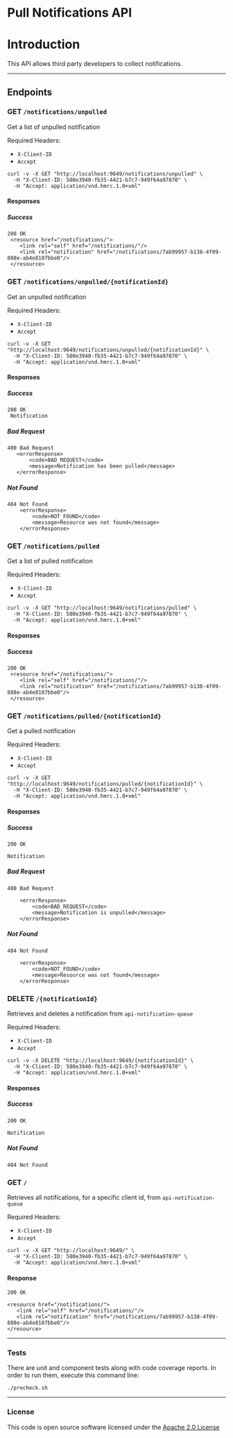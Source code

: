 # Pull Notifications API

# Introduction
This API allows third party developers to collect notifications.

---

## Endpoints

### GET `/notifications/unpulled`

Get a list of unpulled notification

Required Headers:
  - `X-Client-ID`
  - `Accept`

```
curl -v -X GET "http://localhost:9649/notifications/unpulled" \
  -H "X-Client-ID: 580e3940-fb35-4421-b7c7-949f64a97870" \
  -H "Accept: application/vnd.hmrc.1.0+xml"
```

#### Responses
##### Success
```
200 OK
 <resource href="/notifications/">
    <link rel="self" href="/notifications/"/>
    <link rel="notification" href="/notifications/7ab99957-b138-4f09-888e-ab4e8107bbe0"/>
 </resource>
```

### GET `/notifications/unpulled/{notificationId}`

Get an unpulled notification

Required Headers:
  - `X-Client-ID`
  - `Accept`

```
curl -v -X GET "http://localhost:9649/notifications/unpulled/{notificationId}" \
  -H "X-Client-ID: 580e3940-fb35-4421-b7c7-949f64a97870" \
  -H "Accept: application/vnd.hmrc.1.0+xml"
```

#### Responses
##### Success
```
200 OK
 Notification
```

##### Bad Request
 ```
400 Bad Request
    <errorResponse>
        <code>BAD_REQUEST</code>
        <message>Notification has been pulled</message>
    </errorResponse>
```

##### Not Found
```
404 Not Found
    <errorResponse>
        <code>NOT_FOUND</code>
        <message>Resource was not found</message>
    </errorResponse>
```

### GET `/notifications/pulled`

Get a list of pulled notification

Required Headers:
  - `X-Client-ID`
  - `Accept`

```
curl -v -X GET "http://localhost:9649/notifications/pulled" \
  -H "X-Client-ID: 580e3940-fb35-4421-b7c7-949f64a97870" \
  -H "Accept: application/vnd.hmrc.1.0+xml"
```

#### Responses
##### Success
```
200 OK
 <resource href="/notifications/">
    <link rel="self" href="/notifications/"/>
    <link rel="notification" href="/notifications/7ab99957-b138-4f09-888e-ab4e8107bbe0"/>
 </resource>
```

### GET `/notifications/pulled/{notificationId}`

Get a pulled notification

Required Headers:
  - `X-Client-ID`
  - `Accept`

```
curl -v -X GET "http://localhost:9649/notifications/pulled/{notificationId}" \
  -H "X-Client-ID: 580e3940-fb35-4421-b7c7-949f64a97870" \
  -H "Accept: application/vnd.hmrc.1.0+xml"
```

#### Responses
##### Success
```
200 OK

Notification 
```

##### Bad Request

```
400 Bad Request

    <errorResponse>
        <code>BAD_REQUEST</code>
        <message>Notification is unpulled</message>
    </errorResponse>
```

##### Not Found

```
404 Not Found

    <errorResponse>
        <code>NOT_FOUND</code>
        <message>Resource was not found</message>
    </errorResponse>
```

### DELETE `/{notificationId}`

Retrieves and deletes a notification from `api-notification-queue`

Required Headers:
  - `X-Client-ID`
  - `Accept`

```
curl -v -X DELETE "http://localhost:9649/{notificationId}" \
  -H "X-Client-ID: 580e3940-fb35-4421-b7c7-949f64a97870" \
  -H "Accept: application/vnd.hmrc.1.0+xml"
```

#### Responses

##### Success
```
200 OK

Notification
```

##### Not Found

`404 Not Found`

### GET `/`

Retrieves all notifications, for a specific client id, from `api-notification-queue`

Required Headers:
  - `X-Client-ID`
  - `Accept`

```
curl -v -X GET "http://localhost:9649/" \
  -H "X-Client-ID: 580e3940-fb35-4421-b7c7-949f64a97870" \
  -H "Accept: application/vnd.hmrc.1.0+xml"
```

#### Response
```
200 OK

<resource href="/notifications/">
   <link rel="self" href="/notifications/"/>
   <link rel="notification" href="/notifications/7ab99957-b138-4f09-888e-ab4e8107bbe0"/>
</resource>
```

---

### Tests
There are unit and component tests along with code coverage reports.
In order to run them, execute this command line:
```
./precheck.sh
```

---

### License

This code is open source software licensed under the [Apache 2.0 License]("http://www.apache.org/licenses/LICENSE-2.0.html")
